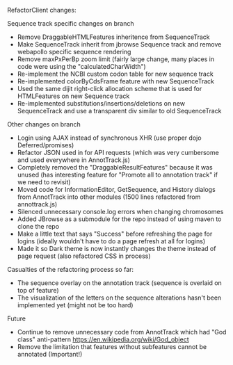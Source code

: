 

RefactorClient changes:

Sequence track specific changes on branch
- Remove DraggableHTMLFeatures inheritence  from SequenceTrack
- Make SequenceTrack inherit from jbrowse Sequence track and remove webapollo specific sequence rendering
- Remove maxPxPerBp zoom limit (fairly large change, many places in code were using the "calculatedCharWidth")
- Re-implement the NCBI custom codon table for new sequence track
- Re-implemented colorByCdsFrame feature with new SequenceTrack
- Used the same dijit right-click allocation scheme that is used for HTMLFeatures on new Sequence track
- Re-implemented substitutions/insertions/deletions on new SequenceTrack and use a transparent div similar to old SequenceTrack

Other changes on branch
- Login using AJAX instead of synchronous XHR (use proper dojo Deferred/promises)
- Refactor JSON used in for API requests (which was very cumbersome and used everywhere in AnnotTrack.js)
- Completely removed the "DraggableResultFeatures" because it was unused (has interesting feature for "Promote all to annotation track" if we need to revisit)
- Moved code for InformationEditor, GetSequence, and History dialogs from AnnotTrack into other modules (1500 lines refactored from annottrack.js)
- Silenced unnecessary console.log errors when changing chromosomes
- Added JBrowse as a submodule for the repo instead of using maven to clone the repo
- Make a little text that says "Success" before refreshing the page for logins (ideally wouldn't have to do a page refresh at all for logins)
- Made it so Dark theme is now instantly changes the theme instead of page request (also refactored CSS in process)


Casualties of the refactoring process so far:

- The sequence overlay on the annotation track (sequence is overlaid on top of feature)
- The visualization of the letters on the sequence alterations hasn't been implemented yet (might not be too hard)




Future

- Continue to remove unnecessary code from AnnotTrack which had "God class" anti-pattern https://en.wikipedia.org/wiki/God_object
- Remove the limitation that features without subfeatures cannot be annotated (Important!)

